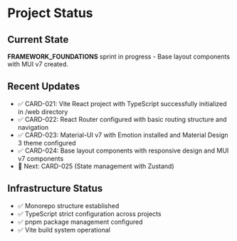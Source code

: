 # Project Status

## Current State

**FRAMEWORK_FOUNDATIONS** sprint in progress - Base layout components with MUI v7 created.

## Recent Updates

- ✅ CARD-021: Vite React project with TypeScript successfully initialized in /web directory
- ✅ CARD-022: React Router configured with basic routing structure and navigation
- ✅ CARD-023: Material-UI v7 with Emotion installed and Material Design 3 theme configured
- ✅ CARD-024: Base layout components with responsive design and MUI v7 components
- 🔄 Next: CARD-025 (State management with Zustand)

## Infrastructure Status

- ✅ Monorepo structure established
- ✅ TypeScript strict configuration across projects
- ✅ pnpm package management configured
- ✅ Vite build system operational
